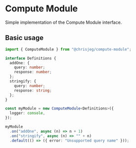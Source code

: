 # Compute Module

Simple implementation of the Compute Module interface.

## Basic usage

```ts
import { ComputeModule } from "@chrisjeg/compute-module";

interface Definitions {
  addOne: {
    query: number;
    response: number;
  };
  stringify: {
    query: number;
    response: string;
  };
}

const myModule = new ComputeModule<Definitions>({
  logger: console,
});

myModule
  .on("addOne", async (n) => n + 1)
  .on("stringify", async (n) => "" + n)
  .default(() => ({ error: "Unsupported query name" }));
```
